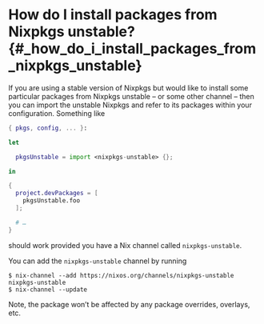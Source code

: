 <!-- prettier-ignore -->
# How do I install packages from Nixpkgs unstable? {#_how_do_i_install_packages_from_nixpkgs_unstable}

If you are using a stable version of Nixpkgs but would like to install
some particular packages from Nixpkgs unstable – or some other channel
– then you can import the unstable Nixpkgs and refer to its packages
within your configuration. Something like

```nix
{ pkgs, config, ... }:

let

  pkgsUnstable = import <nixpkgs-unstable> {};

in

{
  project.devPackages = [
    pkgsUnstable.foo
  ];

  # …
}
```

should work provided you have a Nix channel called `nixpkgs-unstable`.

You can add the `nixpkgs-unstable` channel by running

```shell
$ nix-channel --add https://nixos.org/channels/nixpkgs-unstable nixpkgs-unstable
$ nix-channel --update
```

Note, the package won’t be affected by any package overrides,
overlays, etc.
